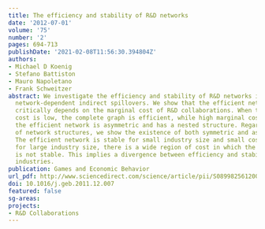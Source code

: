 ```yaml
---
title: The efficiency and stability of R&D networks
date: '2012-07-01'
volume: '75'
number: '2'
pages: 694-713
publishDate: '2021-02-08T11:56:30.394804Z'
authors:
- Michael D Koenig
- Stefano Battiston
- Mauro Napoletano
- Frank Schweitzer
abstract: We investigate the efficiency and stability of R&D networks in a model with
  network-dependent indirect spillovers. We show that the efficient network structure
  critically depends on the marginal cost of R&D collaborations. When the marginal
  cost is low, the complete graph is efficient, while high marginal costs imply that
  the efficient network is asymmetric and has a nested structure. Regarding the stability
  of network structures, we show the existence of both symmetric and asymmetric equilibria.
  The efficient network is stable for small industry size and small cost. In contrast,
  for large industry size, there is a wide region of cost in which the efficient network
  is not stable. This implies a divergence between efficiency and stability in large
  industries.
publication: Games and Economic Behavior
url_pdf: http://www.sciencedirect.com/science/article/pii/S0899825612000024
doi: 10.1016/j.geb.2011.12.007
featured: false
sg-areas:
projects:
- R&D Collaborations
---
```

